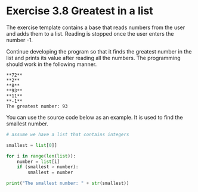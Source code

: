 # Exercise 3.8 Greatest in a list

The exercise template contains a base that reads numbers from the user and adds them to a list. Reading is stopped once the user enters the number -1.

Continue developing the program so that it finds the greatest number in the list and prints its value after reading all the numbers. The programming should work in the following manner.

```plaintext
**72**
**2**
**8**
**93**
**11**
**-1**
The greatest number: 93
```

You can use the source code below as an example. It is used to find the smallest number.

```python
# assume we have a list that contains integers

smallest = list[0]]

for i in range(len(list)):
    number = list[i]
    if (smallest > number):
        smallest = number

print("The smallest number: " + str(smallest))
```

